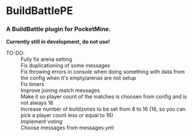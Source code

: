 # BuildBattlePE
### A BuildBattle plugin for PocketMine.

**Currently still in development, do not use!**

<dl>
<dt>TO-DO:</dt>
<dd>Fully fix arena setting</dd>
<dd>Fix duplicationing of some messages</dd>
<dd>Fix throwing errors in console when doing something with data from the config when it's empty/arenas are not setup</dd>
<dd>Fix timers</dd>
<dd>Improve joining match messages</dd>
<dd>Make it so player count of the matches is choosen from config and is not always 16</dd>
<dd>Increase number of buildzones to be set from 8 to 16 (16, so you can pick a player count less or equal to 16)</dd>
<dd>Implement voting</dd>
<dd>Choose messages from messages.yml</dd>
</dl>
